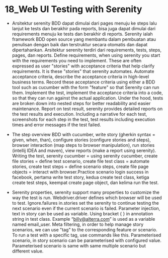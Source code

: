 # 18_Web UI Testing with Serenity

- Arsitektur serenity BDD dapat dimulai dari pages menuju ke steps lalu lanjut ke tests dan berakhir pada reports, bisa juga dapat dimulai dari requirements menuju ke tests dan berakhir di reports. Serenity ialah framework BDD open source yang membantu dalam pembuatan atau penulisan dengan baik dan terstruktur secara otomatis dan dapat dipertahankan. Arsitektur serenity terdiri dari requirements, tests, steps, pages, dan reports. Define requirements, when using serenity you start with the requirements you need to implement. These are often expressed as user "stories" with acceptance criteria that help clarify requirements. It is these "stories" that serenity automates. Automate acceptance criteria, describe the acceptance criteria in high-level business terms. Record these acceptance criteria using either a BDD tool such as cucumber with the form "feature" so that Serenity can run them. Implement the test, implement the acceptance criteria into a code, so that they can run against the actual application. Under the hood, tests are broken down into nested steps for better readability and easier maintenance. Report on test result, serenity provides detailed reports on the test results and execution. Including a narrative for each test, screenshots for each step in the test, test results including execution times and error messages if the test failed.

- The step overview BDD with cucumber, write story (gherkin syntax = given, when, than), configure stories (configure stories and steps), browser interaction (map steps to browser manipulation), run stories (intellij IDEA and maven), view reports (make a report using serenity). Writing the test, serenity cucumber = using serenity cucumber, create file stories = define test scenario, create file test class = automate stories, create test steps = define scenario steps, create file page objects = interact with browser.Practice scenario login success in facebook, pertama write test story, kedua create test class, ketiga create test steps, keempat create page object, dan kelima run the test.

- Serenity properties, serenity support many properties to customize the way the test is run. Webdriver.driver defines which browser will be used to test. Ignore.failures in.stories set the serenity to continue testing the next scenario even if the current scenario is failed. Parameter injection, text in story can be used as variable. Using bracket { } in annotation string in test class. Example “billy@alterra.com” is used as a variable named email_user. Meta filtering, in order to help manage story scenarios, we can use "tag" to the corresponding feature or scenario. To run a test with a specific tag, use commands like this. Parameterised scenario, in story scenario can be parameterised with configured value. Parameterised scenario is same with same multiple scenario but different value.

